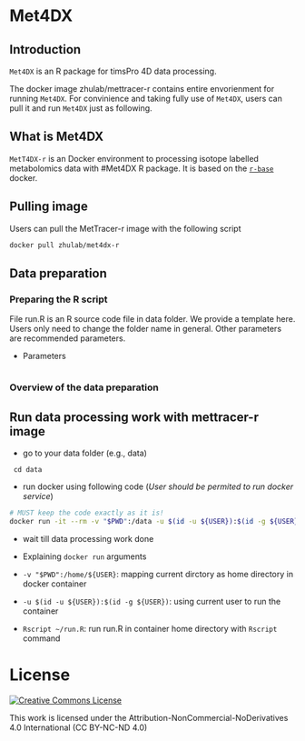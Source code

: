 # Met4DX

## Introduction
`Met4DX` is an R package for timsPro 4D data processing.

The docker image zhulab/mettracer-r contains entire envorienment for running `Met4DX`. For convinience and taking fully use of `Met4DX`, users can pull it and run `Met4DX` just as following.

## What is Met4DX

`MetT4DX-r` is an Docker environment to processing isotope labelled metabolomics data with #Met4DX R package. It is based on the [`r-base`](https://hub.docker.com/_/r-base/) docker.

## Pulling image

Users can pull the MetTracer-r image with the following script

```bash
docker pull zhulab/met4dx-r
```

## Data preparation


### Preparing the R script

File run.R is an R source code file in  data folder. We provide a template here. Users only need to change the folder name in general. Other parameters are recommended parameters.

- Parameters

```R

```

### Overview of the data preparation

## Run data processing work with mettracer-r image

- go to your data folder (e.g., data)

```base
 cd data
```

- run docker using following code (*User should be permited to run docker service*)

```bash
# MUST keep the code exactly as it is!
docker run -it --rm -v "$PWD":/data -u $(id -u ${USER}):$(id -g ${USER}) zhulab/met4dx-r Rscript run.R
```

- wait till data processing work done

- Explaining `docker run` arguments

- `-v "$PWD":/home/${USER}`: mapping current dirctory as home directory in docker container

- `-u $(id -u ${USER}):$(id -g ${USER})`: using current user to run the container

- `Rscript ~/run.R`: run run.R in container home directory with `Rscript`  command

# License
<a rel="license" href="https://creativecommons.org/licenses/by-nc-nd/4.0/"><img alt="Creative Commons License" style="border-width:0" src="https://i.creativecommons.org/l/by-nc-nd/4.0/88x31.png" /></a>

This work is licensed under the Attribution-NonCommercial-NoDerivatives 4.0 International (CC BY-NC-ND 4.0)
